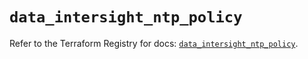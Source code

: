 # `data_intersight_ntp_policy`

Refer to the Terraform Registry for docs: [`data_intersight_ntp_policy`](https://registry.terraform.io/providers/ciscodevnet/intersight/1.0.71/docs/data-sources/ntp_policy).
